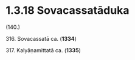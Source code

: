 # 1.3.18 Sovacassatāduka

(140.)

316\. Sovacassatā ca. (**1334**)

317\. Kalyāṇamittatā ca. (**1335**)
